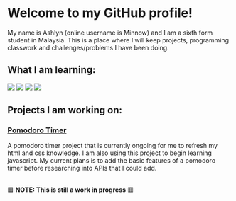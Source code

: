 <h1>Welcome to my GitHub profile!</h1> 
<p>My name is Ashlyn (online username is Minnow) and I am a sixth form student in Malaysia. This is a place where I will keep projects, programming classwork and challenges/problems I have been doing.</p>

<h2>What I am learning:</h2>
<span><img src = "https://img.shields.io/badge/Python-FFD43B?style=for-the-badge&logo=python&logoColor=blue"> <img src= "https://img.shields.io/badge/HTML5-E34F26?style=for-the-badge&logo=html5&logoColor=white"> <img src = "https://img.shields.io/badge/CSS3-1572B6?style=for-the-badge&logo=css3&logoColor=white"> <img src = "https://img.shields.io/badge/JavaScript-323330?style=for-the-badge&logo=javascript&logoColor=F7DF1E"></span>

<h2>Projects I am working on:</h2>

<h3><a href = "https://github.com/minnowfish/Pomodoro-Timer"> 
 Pomodoro Timer </a></h3>
<p>A pomodoro timer project that is currently ongoing for me to refresh my html and css knowledge. I am also using this project to begin learning javascript. My current plans is to add the basic features of a pomodoro timer before researching into APIs that I could add.</p>



<br>
🟥 <b>NOTE: This is still a work in progress</b> 🟥 

 

<!--
**minnowfish/minnowfish** is a ✨ _special_ ✨ repository because its `README.md` (this file) appears on your GitHub profile.

Here are some ideas to get you started:

- 🔭 I’m currently working on ...
- 🌱 I’m currently learning ...
- 👯 I’m looking to collaborate on ...
- 🤔 I’m looking for help with ...
- 💬 Ask me about ...
- 📫 How to reach me: ...
- 😄 Pronouns: ...
- ⚡ Fun fact: ...
-->
